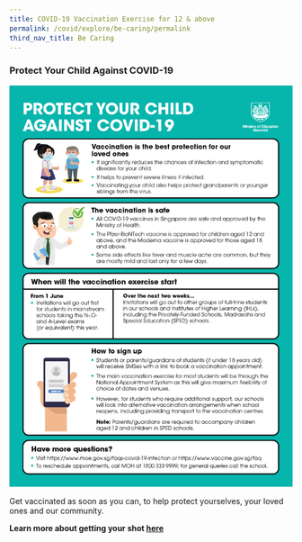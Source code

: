 ```yaml
---
title: COVID-19 Vaccination Exercise for 12 & above
permalink: /covid/explore/be-caring/permalink
third_nav_title: Be Caring
---
```

### Protect Your Child Against COVID-19

![Vaccinate](/images/BeCaring_Covid-19Vaccinate.png)

Get vaccinated as soon as you can, to help protect yourselves, your loved ones and our community. 

**Learn more about getting your shot [here]( https://www.tp.edu.sg/landing/covid-19/vaccination.html)**

